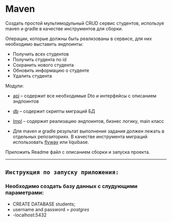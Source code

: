# Maven

Создать простой мультимодульный CRUD сервис студентов, используя maven и gradle в качестве инструментов для сборки.

Операции, которые должны быть реализованы в сервисе, для них необходимо выставить эндпоинты:

- Получить всех студентов
- Получить студента по id
- Сохранить нового студента
- Обновить информацию о студенте
- Удалить студента

Модули:

- [api](api) – содержит все необходимые Dto и интерфейсы с описанием эндпоинтов
- [db](db) – содержит скрипты миграций БД
- [Impl](impl) – содержит реализацию эндпоинтов, бизнес логику, main класс

- Для maven и gradle результат выполнения задания должен лежать в отдельных репозиториях. В качестве инструмента миграций использовать [flyway](db/src/main/resources/db/migration) или liquibase.

Приложить Readme файл с описанием сборки и запуска проекта.

---

## `Инструкция по запуску приложения:`

### Необходимо создать базу данных с слудующими параметрами:

- CREATE DATABASE students;
- username and password = *postgres*
- -localhost:5432